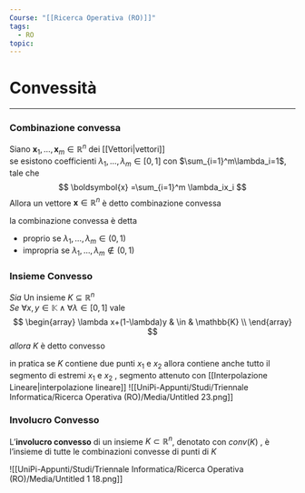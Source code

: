 ```yaml
---
Course: "[[Ricerca Operativa (RO)]]"
tags:
  - RO
topic:
---
```



# Convessità
---

### Combinazione convessa

Siano $\boldsymbol{x}_1,\dots,\boldsymbol{x}_m \in \mathbb{R}^n$ dei [[Vettori|vettori]]  
se esistono coefficienti $\lambda_1,\dots,\lambda_m \in [0,1]$ con $\sum_{i=1}^m\lambda_i=1$, tale che$$
\boldsymbol{x} =\sum_{i=1}^m \lambda_ix_i
$$Allora un vettore $\boldsymbol{x} \in \mathbb{R}^n$ è detto combinazione convessa 

la combinazione convessa è detta
- proprio se $\lambda_1,\dots,\lambda_m \in (0,1)$
- impropria se $\lambda_1,\dots,\lambda_m \not\in (0,1)$

### Insieme Convesso
_Sia_ Un insieme $K \subseteq \mathbb{R}^n$  
_Se_ $\forall x,y   \in   \mathbb{K}  \land \forall \lambda \in [0,1]$ vale $$
\begin{array}
\lambda x+(1-\lambda)y   & \in &    \mathbb{K}  \\
\end{array}
$$_allora_ $K$ è detto convesso

in pratica se $K$ contiene due punti $x_1$ e $x_2$ allora contiene anche tutto il segmento di estremi $x_1$ e $x_2$ , segmento attenuto con [[Interpolazione Lineare|interpolazione lineare]]
![[UniPi-Appunti/Studi/Triennale Informatica/Ricerca Operativa (RO)/Media/Untitled 23.png]]

### Involucro Convesso
L’__involucro convesso__ di un insieme $K \subset \mathbb{R}^n$, denotato con $conv(K)$ , è l’insieme di
tutte le combinazioni convesse di punti di $K$

![[UniPi-Appunti/Studi/Triennale Informatica/Ricerca Operativa (RO)/Media/Untitled 1 18.png]]
